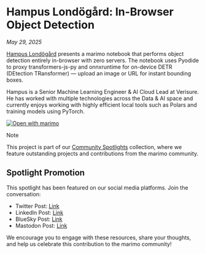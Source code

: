 # Hampus Londögård: In-Browser Object Detection

_May 29, 2025_

[Hampus Londögård](https://www.linkedin.com/in/hampus-lond%C3%B6g%C3%A5rd/) presents a marimo notebook that performs object detection entirely in-browser with zero servers. The notebook uses Pyodide to proxy transformers-js-py and onnxruntime for on-device DETR (DEtection TRansformer) — upload an image or URL for instant bounding boxes.

Hampus is a Senior Machine Learning Engineer & AI Cloud Lead at Verisure. He has worked with multiple technologies across the Data & AI space and currently enjoys working with highly efficient local tools such as Polars and training models using PyTorch.

[![Open with marimo](https://marimo.io/shield.svg)](https://marimo.io/p/@hlondogard/notebook-transformer-js-py-object-detection-wasm?show-code=false)

> [!NOTE]
> This project is part of our [Community Spotlights](https://marimo.io/c/@spotlights/community-spotlights) collection, where we feature outstanding projects and contributions from the marimo community.

## Spotlight Promotion

This spotlight has been featured on our social media platforms. Join the conversation:

- Twitter Post: [Link](https://x.com/marimo_io/status/1928134350341820432)
- LinkedIn Post: [Link](https://www.linkedin.com/posts/marimo-io_spotlight-on-hampus-lond%C3%B6g%C3%A5rd-detect-activity-7333900101746147328-pUUm?utm_source=share&utm_medium=member_desktop&rcm=ACoAADSJzvgBkjBd85IWDyUWA6ttzq8B-NDq-Hs)
- BlueSky Post: [Link](https://bsky.app/profile/marimo.io/post/3lqd6ydzfjk2e)
- Mastodon Post: [Link](https://mastodon.social/@marimo_io/114594519013300066)

We encourage you to engage with these resources, share your thoughts, and help us celebrate this contribution to the marimo community!
